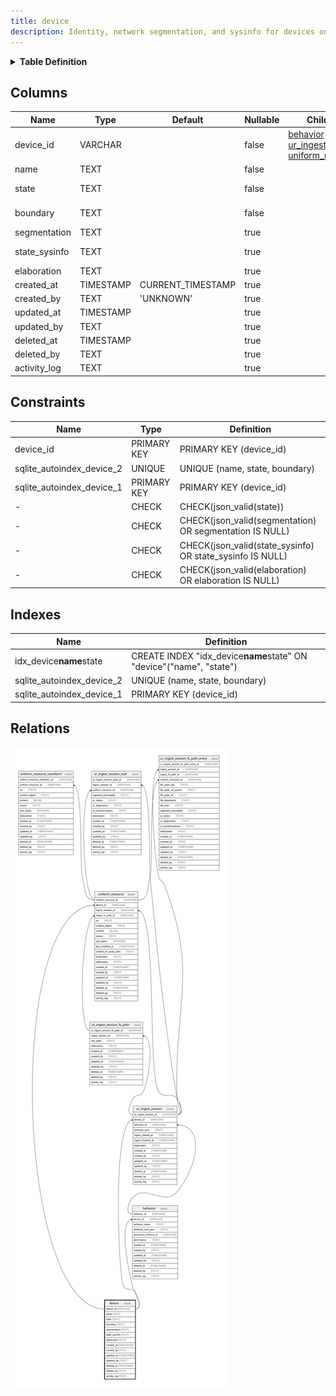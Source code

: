 ```yaml
---
title: device
description: Identity, network segmentation, and sysinfo for devices on which uniform_resource are found
---
```


<details>
<summary><strong>Table Definition</strong></summary>

```sql
CREATE TABLE "device" (
    "device_id" VARCHAR PRIMARY KEY NOT NULL,
    "name" TEXT NOT NULL,
    "state" TEXT CHECK(json_valid(state)) NOT NULL,
    "boundary" TEXT NOT NULL,
    "segmentation" TEXT CHECK(json_valid(segmentation) OR segmentation IS NULL),
    "state_sysinfo" TEXT CHECK(json_valid(state_sysinfo) OR state_sysinfo IS NULL),
    "elaboration" TEXT CHECK(json_valid(elaboration) OR elaboration IS NULL),
    "created_at" TIMESTAMP DEFAULT CURRENT_TIMESTAMP,
    "created_by" TEXT DEFAULT 'UNKNOWN',
    "updated_at" TIMESTAMP,
    "updated_by" TEXT,
    "deleted_at" TIMESTAMP,
    "deleted_by" TEXT,
    "activity_log" TEXT,
    UNIQUE("name", "state", "boundary")
)
```

</details>

## Columns

| Name          | Type      | Default           | Nullable | Children                                                                                         | Comment                                                                                          |
| ------------- | --------- | ----------------- | -------- | ------------------------------------------------------------------------------------------------ | ------------------------------------------------------------------------------------------------ |
| device_id     | VARCHAR   |                   | false    | [behavior](behavior) [ur_ingest_session](ur_ingest_session) [uniform_resource](uniform_resource) | {"isSqlDomainZodDescrMeta":true,"isVarChar":true}                                                |
| name          | TEXT      |                   | false    |                                                                                                  | unique device identifier (defaults to hostname)                                                  |
| state         | TEXT      |                   | false    |                                                                                                  | should be "SINGLETON" if only one state is allowed, or other tags if multiple states are allowed |
| boundary      | TEXT      |                   | false    |                                                                                                  | can be IP address, VLAN, or any other device name differentiator                                 |
| segmentation  | TEXT      |                   | true     |                                                                                                  | zero trust or other network segmentation                                                         |
| state_sysinfo | TEXT      |                   | true     |                                                                                                  | any sysinfo or other state data that is specific to this device (mutable)                        |
| elaboration   | TEXT      |                   | true     |                                                                                                  | any elaboration needed for the device (mutable)                                                  |
| created_at    | TIMESTAMP | CURRENT_TIMESTAMP | true     |                                                                                                  |                                                                                                  |
| created_by    | TEXT      | 'UNKNOWN'         | true     |                                                                                                  |                                                                                                  |
| updated_at    | TIMESTAMP |                   | true     |                                                                                                  |                                                                                                  |
| updated_by    | TEXT      |                   | true     |                                                                                                  |                                                                                                  |
| deleted_at    | TIMESTAMP |                   | true     |                                                                                                  |                                                                                                  |
| deleted_by    | TEXT      |                   | true     |                                                                                                  |                                                                                                  |
| activity_log  | TEXT      |                   | true     |                                                                                                  | {"isSqlDomainZodDescrMeta":true,"isJsonSqlDomain":true}                                          |

## Constraints

| Name                      | Type        | Definition                                                |
| ------------------------- | ----------- | --------------------------------------------------------- |
| device_id                 | PRIMARY KEY | PRIMARY KEY (device_id)                                   |
| sqlite_autoindex_device_2 | UNIQUE      | UNIQUE (name, state, boundary)                            |
| sqlite_autoindex_device_1 | PRIMARY KEY | PRIMARY KEY (device_id)                                   |
| -                         | CHECK       | CHECK(json_valid(state))                                  |
| -                         | CHECK       | CHECK(json_valid(segmentation) OR segmentation IS NULL)   |
| -                         | CHECK       | CHECK(json_valid(state_sysinfo) OR state_sysinfo IS NULL) |
| -                         | CHECK       | CHECK(json_valid(elaboration) OR elaboration IS NULL)     |

## Indexes

| Name                      | Definition                                                          |
| ------------------------- | ------------------------------------------------------------------- |
| idx_device**name**state   | CREATE INDEX "idx_device**name**state" ON "device"("name", "state") |
| sqlite_autoindex_device_2 | UNIQUE (name, state, boundary)                                      |
| sqlite_autoindex_device_1 | PRIMARY KEY (device_id)                                             |

## Relations

![er](../../../../../../assets/device.svg)
